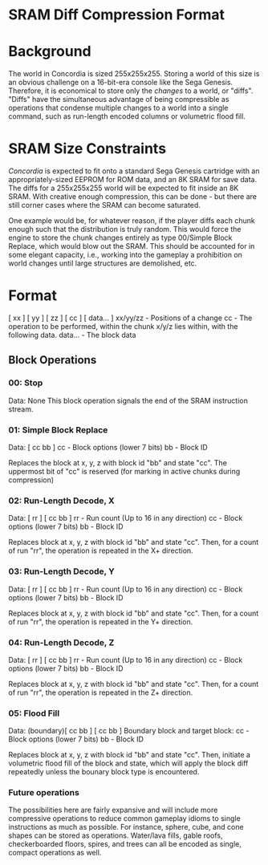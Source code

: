 SRAM Diff Compression Format
============================

# Background
The world in Concordia is sized 255x255x255. Storing a world of this size is an obvious challenge on a 16-bit-era console like the Sega Genesis. Therefore, it is economical to store only the *changes* to a world, or "diffs". "Diffs" have the simultaneous advantage of being compressible as operations that condense multiple changes to a world into a single command, such as run-length encoded columns or volumetric flood fill.

# SRAM Size Constraints
*Concordia* is expected to fit onto a standard Sega Genesis cartridge with an appropriately-sized EEPROM for ROM data, and an 8K SRAM for save data. The diffs for a 255x255x255 world will be expected to fit inside an 8K SRAM. With creative enough compression, this can be done - but there are still corner cases where the SRAM can become saturated.

One example would be, for whatever reason, if the player diffs each chunk enough such that the distribution is truly random. This would force the engine to store the chunk changes entirely as type 00/Simple Block Replace, which would blow out the SRAM. This should be accounted for in some elegant capacity, i.e., working into the gameplay a prohibition on world changes until large structures are demolished, etc.

# Format
[ xx ] [ yy ] [ zz ] [ cc ] [ data... ]
xx/yy/zz - Positions of a change
cc - The operation to be performed, within the chunk x/y/z lies within, with the following data.
data... - The block data

## Block Operations

### 00: Stop
Data: None
This block operation signals the end of the SRAM instruction stream.

### 01: Simple Block Replace
Data: [ cc bb ]
cc - Block options (lower 7 bits)
bb - Block ID

Replaces the block at x, y, z with block id "bb" and state "cc". The uppermost bit of "cc" is reserved (for marking in active chunks during compression)

### 02: Run-Length Decode, X
Data: [ rr ] [ cc bb ]
rr - Run count (Up to 16 in any direction)
cc - Block options (lower 7 bits)
bb - Block ID

Replaces block at x, y, z with block id "bb" and state "cc". Then, for a count of run "rr", the operation is repeated in the X+ direction.

### 03: Run-Length Decode, Y
Data: [ rr ] [ cc bb ]
rr - Run count (Up to 16 in any direction)
cc - Block options (lower 7 bits)
bb - Block ID

Replaces block at x, y, z with block id "bb" and state "cc". Then, for a count of run "rr", the operation is repeated in the Y+ direction.

### 04: Run-Length Decode, Z
Data: [ rr ] [ cc bb ]
rr - Run count (Up to 16 in any direction)
cc - Block options (lower 7 bits)
bb - Block ID

Replaces block at x, y, z with block id "bb" and state "cc". Then, for a count of run "rr", the operation is repeated in the Z+ direction.

### 05: Flood Fill
Data: (boundary)[ cc bb ] [ cc bb ]
Boundary block and target block:
cc - Block options (lower 7 bits)
bb - Block ID

Replaces block at x, y, z with block id "bb" and state "cc". Then, initiate a volumetric flood fill of the block and state, which will apply the block diff repeatedly unless the bounary block type is encountered.

### Future operations
The possibilities here are fairly expansive and will include more compressive operations to reduce common gameplay idioms to single instructions as much as possible. For instance, sphere, cube, and cone shapes can be stored as operations. Water/lava fills, gable roofs, checkerboarded floors, spires, and trees can all be encoded as single, compact operations as well.